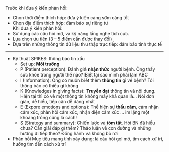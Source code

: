 Trước khi đưa ý kiến phản hồi:  
- Chọn thời điểm thích hợp: đưa ý kiến càng sớm càng tốt  
- Chọn địa điểm thích hợp: đảm bảo sự riêng tư  
Khi đưa ý kiến phản hồi:  
- Sử dụng các câu hỏi mở, và kỹ năng lắng nghe tích cực.  
- Lựa chọn ưu tiên (3 – 5 điểm cần được thay đổi)  
- Dựa trên những thông tin dữ liệu thu thập trực tiếp: đảm bảo tính thực tế  
  
---  
- Kỹ thuật SPIKES: thông báo tin xấu  
	- Set up: **Môi trường**  
	- P (Patient perception): Đánh giá **nhận thức** người bệnh. Ông thấy sức khỏe trong người thế nào? Biết tại sao mình phải làm ABC  
	- I (Information): Ông có muốn biết thêm **thông tin** gì về bệnh? Tôi thông báo có thiếu gì không  
	- K (Knowledges in giving facts): **Truyền đạt** thông tin và nội dung. HIện tại thì có vẻ một thông tin không mấy khả quan là… Nói đơn giản, dễ hiểu, tiếp cận dễ dàng nhất  
	- E (Expore emotions and options): Thể hiện sự **thấu cảm**, cảm nhận cảm xúc, phản hồi cảm xúc, nhận diện cảm xúc … im lặng một khoảng trống cũng là cách!  
	- S (Strategy and summary): Chiến lược và **tóm tắt**. Hỏi BN đã hiểu chưa? Cần giải đáp gì thêm? Thảo luận về con đường và những hướng đi tiếp theo? Đồng hành và không bỏ rơi  
- Phản hồi Mục tiêu mang tính xây dựng: là câu hỏi gợi mở, tìm cách xử trí, hướng tìm đến cách xử trí